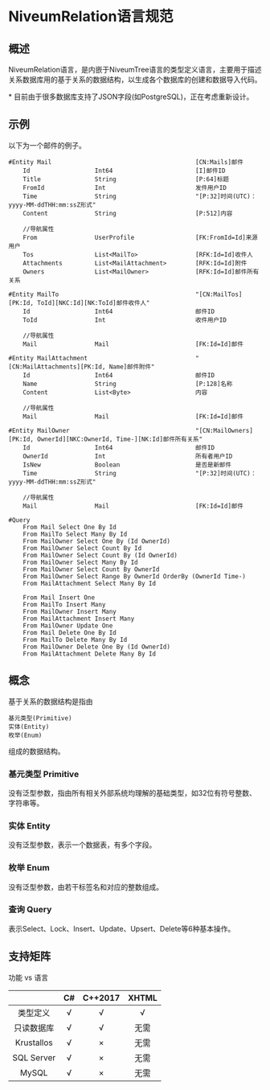 ﻿# NiveumRelation语言规范

## 概述

NiveumRelation语言，是内嵌于NiveumTree语言的类型定义语言，主要用于描述关系数据库用的基于关系的数据结构，以生成各个数据库的创建和数据导入代码。

\* 目前由于很多数据库支持了JSON字段(如PostgreSQL)，正在考虑重新设计。

## 示例

以下为一个邮件的例子。

    #Entity Mail                                        [CN:Mails]邮件
        Id                  Int64                       [I]邮件ID
        Title               String                      [P:64]标题
        FromId              Int                         发件用户ID
        Time                String                      "[P:32]时间(UTC)：yyyy-MM-ddTHH:mm:ssZ形式"
        Content             String                      [P:512]内容

        //导航属性
        From                UserProfile                 [FK:FromId=Id]来源用户
        Tos                 List<MailTo>                [RFK:Id=Id]收件人
        Attachments         List<MailAttachment>        [RFK:Id=Id]附件
        Owners              List<MailOwner>             [RFK:Id=Id]邮件所有关系

    #Entity MailTo                                      "[CN:MailTos][PK:Id, ToId][NKC:Id][NK:ToId]邮件收件人"
        Id                  Int64                       邮件ID
        ToId                Int                         收件用户ID

        //导航属性
        Mail                Mail                        [FK:Id=Id]邮件

    #Entity MailAttachment                              "[CN:MailAttachments][PK:Id, Name]邮件附件"
        Id                  Int64                       邮件ID
        Name                String                      [P:128]名称
        Content             List<Byte>                  内容

        //导航属性
        Mail                Mail                        [FK:Id=Id]邮件

    #Entity MailOwner                                   "[CN:MailOwners][PK:Id, OwnerId][NKC:OwnerId, Time-][NK:Id]邮件所有关系"
        Id                  Int64                       邮件ID
        OwnerId             Int                         所有者用户ID
        IsNew               Boolean                     是否是新邮件
        Time                String                      "[P:32]时间(UTC)：yyyy-MM-ddTHH:mm:ssZ形式"

        //导航属性
        Mail                Mail                        [FK:Id=Id]邮件

    #Query
        From Mail Select One By Id
        From MailTo Select Many By Id
        From MailOwner Select One By (Id OwnerId)
        From MailOwner Select Count By Id
        From MailOwner Select Count By (Id OwnerId)
        From MailOwner Select Many By Id
        From MailOwner Select Count By OwnerId
        From MailOwner Select Range By OwnerId OrderBy (OwnerId Time-)
        From MailAttachment Select Many By Id

        From Mail Insert One
        From MailTo Insert Many
        From MailOwner Insert Many
        From MailAttachment Insert Many
        From MailOwner Update One
        From Mail Delete One By Id
        From MailTo Delete Many By Id
        From MailOwner Delete One By (Id OwnerId)
        From MailAttachment Delete Many By Id

## 概念

基于关系的数据结构是指由

    基元类型(Primitive)
    实体(Entity)
    枚举(Enum)

组成的数据结构。

### 基元类型 Primitive

没有泛型参数，指由所有相关外部系统均理解的基础类型，如32位有符号整数、字符串等。

### 实体 Entity

没有泛型参数，表示一个数据表，有多个字段。

### 枚举 Enum

没有泛型参数，由若干标签名和对应的整数组成。

### 查询 Query

表示Select、Lock、Insert、Update、Upsert、Delete等6种基本操作。

## 支持矩阵

功能 vs 语言

|            | C# | C++2017 | XHTML |
|:----------:|:--:|:-------:|:-----:|
| 类型定义   | √ | √      | √    |
| 只读数据库 | √ | √      | 无需  |
| Krustallos | √ | ×      | 无需  |
| SQL Server | √ | ×      | 无需  |
| MySQL      | √ | ×      | 无需  |
